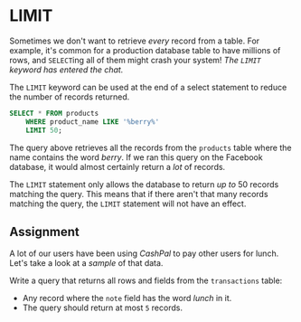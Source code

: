 # LIMIT

Sometimes we don't want to retrieve *every* record from a table. For example, it's common for a production database table to have millions of rows, and `SELECT`ing all of them might crash your system! *The `LIMIT` keyword has entered the chat.*

The `LIMIT` keyword can be used at the end of a select statement to reduce the number of records returned.

```SQL
SELECT * FROM products
    WHERE product_name LIKE '%berry%'
    LIMIT 50;
```

The query above retrieves all the records from the `products` table where the name contains the word *berry*. If we ran this query on the Facebook database, it would almost certainly return a *lot* of records. 

The `LIMIT` statement only allows the database to return *up to* 50 records matching the query. This means that if there aren't that many records matching the query, the `LIMIT` statement will not have an effect.

## Assignment

A lot of our users have been using *CashPal* to pay other users for lunch. Let's take a look at a *sample* of that data.

Write a query that returns all rows and fields from the `transactions` table:

* Any record where the `note` field has the word *lunch* in it.
* The query should return at most `5` records.
